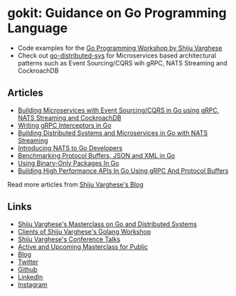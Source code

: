# gokit: Guidance on Go Programming Language
* Code examples for the [Go Programming Workshop by Shiju Varghese](https://github.com/shijuvar/shijuvar/blob/master/masterclass.md)
* Check out [go-distributed-sys](https://github.com/shijuvar/go-distributed-sys) for Microservices based architectural patterns such as Event Sourcing/CQRS wih gRPC, NATS Streaming and CockroachDB

## Articles
* [Building Microservices with Event Sourcing/CQRS in Go using gRPC, NATS Streaming and CockroachDB](https://medium.com/@shijuvar/building-microservices-with-event-sourcing-cqrs-in-go-using-grpc-nats-streaming-and-cockroachdb-983f650452aa)
* [Writing gRPC Interceptors in Go](https://medium.com/@shijuvar/writing-grpc-interceptors-in-go-bf3e7671fe48)
* [Building Distributed Systems and Microservices in Go with NATS Streaming](https://medium.com/@shijuvar/building-distributed-systems-and-microservices-in-go-with-nats-streaming-d8b4baa633a2)
* [Introducing NATS to Go Developers](https://medium.com/@shijuvar/introducing-nats-to-go-developers-3cfcb98c21d0)
* [Benchmarking Protocol Buffers, JSON and XML in Go](https://medium.com/@shijuvar/benchmarking-protocol-buffers-json-and-xml-in-go-57fa89b8525)
* [Using Binary-Only Packages In Go](https://medium.com/@shijuvar/using-binary-only-packages-in-go-667bd7b123c8)
* [Building High Performance APIs In Go Using gRPC And Protocol Buffers](https://medium.com/@shijuvar/building-high-performance-apis-in-go-using-grpc-and-protocol-buffers-2eda5b80771b)

Read more articles from [Shiju Varghese's Blog](https://medium.com/@shijuvar)

## Links
* [Shiju Varghese's Masterclass on Go and Distributed Systems](https://github.com/shijuvar/shijuvar/blob/master/masterclass.md)
* [Clients of Shiju Varghese's Golang Workshop](https://github.com/shijuvar/shijuvar/blob/master/golang-clients.md)
* [Shiju Varghese's Conference Talks](https://github.com/shijuvar/shijuvar/blob/master/conferences.md)
* [Active and Upcoming Masterclass for Public](https://github.com/shijuvar/shijuvar/blob/master/active_masterclass.md)
* [Blog](https://medium.com/@shijuvar)
* [Twitter](https://twitter.com/shijucv)
* [Github](https://github.com/shijuvar)
* [LinkedIn](https://linkedin.com/in/shijuvar)
* [Instagram](https://www.instagram.com/shijuvar/)
